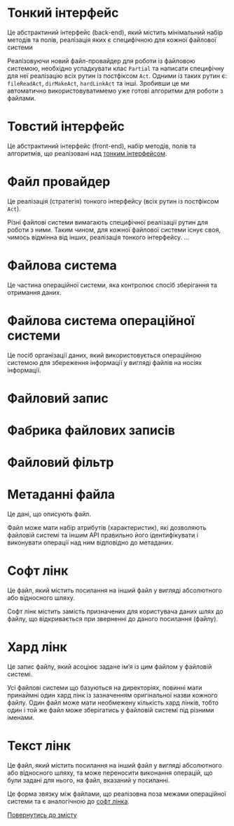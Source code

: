# Тонкий інтерфейс

Це абстрактиний інтерфейс (back-end), який містить мінімальний набір методів та полів, реалізація яких є специфічною для
кожної файлової системи

Реалізовуючи новий файл-провайдер для роботи із файловою системою, необхідно успадкувати клас `Partial` та написати
специфічну для неї реалізацію всіх рутин із постфіксом `Act`. Одними із таких рутин є: `fileReadAct`, `dirMakeAct`,
`hardLinkAct` та інші. Зробивши це ми автоматично використовуватимемо уже готові алгоритми для роботи з файлами.

# Товстий інтерфейс

Це абстрактиний інтерфейс (front-end), набір методів, полів та алгоритмів, що реалізовані над [тонким інтерфейсом](#тонкий-інтерфейс).

# Файл провайдер

Це реалізація (стратегія) тонкого інтерфейсу (всіх рутин із постфіксом `Act`).

Різні файлові системи вимагають специфічної реалізації рутин для роботи з ними. Таким чином, для кожної файлової системи
існує своя, чимось відмінна від інших, реалізація тонкого інтерфейсу. ...

# Файлова система

Це частина операційної системи, яка контролює спосіб зберігання та отримання даних.

# Файлова система операційної системи

Це посіб організації даних, який використовується операційною системою для збереження інформації у вигляді файлів на носіях інформації.

# Файловий запис

# Фабрика файлових записів

# Файловий фільтр

# Метаданні файла

Це дані, що описують файл.

Файл може мати набір атрибутів (характеристик), які дозволяють файловій системі та іншим API правильно його ідентифікувати і виконувати операції над ним відповідно до метаданих.  

# Софт лінк

Це файл, який містить посилання на інший файл у вигляді абсолютного або відносного шляху.

Софт лінк містить замість призначених для користувача даних шлях до файлу, що відкривається при зверненні до даного посилання (файлу).

# Хард лінк

Це запис файлу, який асоціює задане ім’я із цим файлом у файловій системі.

Усі файлові системи що базуються на директоріях, повинні мати принаймні один хард лінк із зазначенням оригінальної назви кожного файлу. Один файл може мати необмежену кількість хард лінків, тобто один і той же файл може зберігатись у файловій системі під різними іменами.

# Текст лінк

Це файл, який містить посилання на інший файл у вигляді абсолютного або відносного шляху, та може переносити виконання операцій, що були задані для нього, на файл, вказаний у посиланні.

Це форма звязку між файлами, що реалізовна поза межами операційної системи та є аналогічною до [софт лінка](#софт-лінк).

<!-- до лінків доречно додати діаграми -->

[Повернутись до змісту](../README.md#концепції)

<!-- 
концепції
- Тонкий інтерфейс ( backend ) - набір методів та полів.. згадати про префікс Act
- Товстий інтерфейс ( frontend ) - набір методів та полів.. згадати про префікс Act. Згадати про міксіни FilesFind та Secondary.
- Файл провайдер - стратегія... Згадати що ( частоко ) реалізує тонкий інтерфейс та має свій екземпляр обєкта path для обробки шляхів.
- Файлова система - система, яка... Згадати про клас FileSystem...
- Файлова система операційної системи - ... згадати що реалізована через провайдер HardDrive
- Файловий запис - ...
- Фабрика файлових записів - ... Згадати про клас RecordFactory
- Файловий фільтр - ...
- Метаданні файла - метадані... згадати про клас FileStat
- Soft link
- Hard link
- Text link
- діаграми

туторіли
різниця між тонким та товстим інтерфейсами, для прикладу розглянути fileWrite fileWriteAct рутини
-->